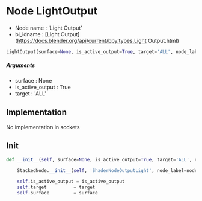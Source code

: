 # Node LightOutput

- Node name : 'Light Output'
- bl_idname : [Light Output](https://docs.blender.org/api/current/bpy.types.Light Output.html)


``` python
LightOutput(surface=None, is_active_output=True, target='ALL', node_label=None, node_color=None)
```
##### Arguments

- surface : None
- is_active_output : True
- target : 'ALL'

## Implementation

No implementation in sockets

## Init

``` python
def __init__(self, surface=None, is_active_output=True, target='ALL', node_label=None, node_color=None):

    StackedNode.__init__(self, 'ShaderNodeOutputLight', node_label=node_label, node_color=node_color)

    self.is_active_output = is_active_output
    self.target          = target
    self.surface         = surface
```

